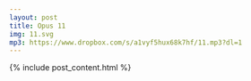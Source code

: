 ```yaml
---
layout: post
title: Opus 11
img: 11.svg
mp3: https://www.dropbox.com/s/a1vyf5hux68k7hf/11.mp3?dl=1
---
```


{% include post_content.html %}
